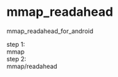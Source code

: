 # mmap_readahead
mmap_readahead_for_android


step 1:  
      mmap  
step 2:  
      mmap/readahead  
